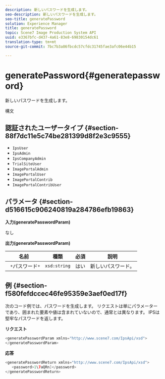 ```yaml
---
description: 新しいパスワードを生成します。
seo-description: 新しいパスワードを生成します。
seo-title: generatePassword
solution: Experience Manager
title: generatePassword
topic: Scene7 Image Production System API
uuid: e3367bfc-d437-4a61-83e8-69830154dc61
translation-type: tm+mt
source-git-commit: 7bc7b3a86fbcdc57cfdc31745fae3afc06e44b15

---
```



# generatePassword{#generatepassword}

新しいパスワードを生成します。

構文

## 認証されたユーザータイプ {#section-88f7dc11e5c74be281399d8f2e3c9555}

* `IpsUser`
* `IpsAdmin`
* `IpsCompanyAdmin`
* `TrialSiteUser`
* `ImagePortalAdmin`
* `ImagePortalUser`
* `ImagePortalContrib`
* `ImagePortalContribUser`

## パラメータ {#section-d516615c906240819a284786efb19863}

**入力(generatePasswordParam)**

なし

**出力(generatePasswordParam)**

| 名前 | 種類 | 必須 | 説明 |
|---|---|---|---|
| ` *`パスワード`*` | `xsd:string` | はい | 新しいパスワード。 |

## 例 {#section-f580fefdccec46fe95359e3aef0ed17f}

次のコード例では、パスワードを生成します。 リクエストは単にパラメーターであり、囲まれた要素や値は含まれていないので、通常とは異なります。 IPSは堅牢なパスワードを返します。

**リクエスト**

```java
<generatePasswordParam xmlns="http://www.scene7.com/IpsApi/xsd">
</generatePasswordParam>
```

**応答**

```java
<generatePasswordReturn xmlns="http://www.scene7.com/IpsApi/xsd">
   <password>1\7aQRn]</password>
</generatePasswordReturn>
```

